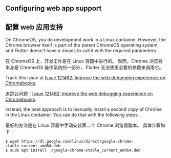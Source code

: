 ## Configuring web app support

## 配置 web 应用支持

On ChromeOS, you do development work in a Linux container.
However, the Chrome browser itself is part of the
parent ChromeOS operating system,
and Flutter doesn't have a means to call it with the required parameters.

在 ChromeOS 上，开发工作是在 Linux 容器中进行的。
然而，Chrome 浏览器本身是 ChromeOS 操作系统的一部分，
Flutter 无法使用必要的参数来调用它。

Track this issue at [Issue 121462: Improve the web debugging experience on Chromebooks]({{site.github}}/flutter/flutter/issues/121462).

追踪此问题：[Issue 121462: Improve the web debugging experience on Chromebooks]({{site.github}}/flutter/flutter/issues/121462).

Instead, the best approach is to manually install a second copy of
Chrome in the Linux container. You can do that with the following steps:

最好的办法是在 Linux 容器中手动安装第二个 Chrome 浏览器副本。
具体步骤如下：

```terminal
$ wget https://dl.google.com/linux/direct/google-chrome-stable_current_amd64.deb
$ sudo apt install ./google-chrome-stable_current_amd64.deb
```
